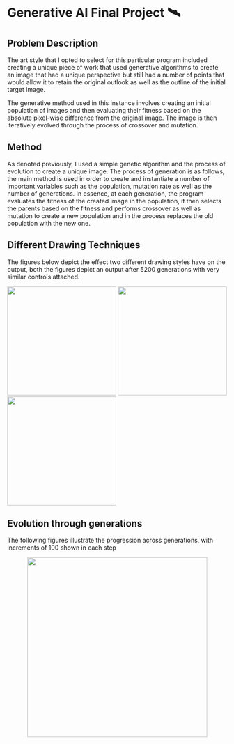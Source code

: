 # Generative AI Final Project 🛰

## Problem Description


The art style that I opted to select for this particular program included creating a unique piece of work that used generative algorithms to create an image that had a unique perspective but still had a number of points that would allow it to retain the original outlook as well as the outline of the initial target image.

The generative method used in this instance involves creating an initial population of images and then evaluating their fitness based on the absolute pixel-wise difference from the original image. The image is then iteratively evolved through the process of crossover and mutation.

## Method

As denoted previously, I used a simple genetic algorithm and the process of evolution to create a unique image. The process of generation is as follows, the main method is used in order to create and instantiate a number of important variables such as the population, mutation rate as well as the number of generations. In essence, at each generation, the program evaluates the fitness of the created image in the population, it then selects the parents based on the fitness and performs crossover as well as mutation to create a new population and in the process replaces the old population with the new one.

## Different Drawing Techniques

The figures below depict the effect two different drawing styles have on the output, both the figures depict an output after 5200 generations with very similar controls attached. 

<img src="https://github.com/anjanak13/GenerativeAI/assets/102757443/0a4b3ff3-d59f-4f69-a13d-0da1050f2941" width="250">

<img src="https://github.com/anjanak13/GenerativeAI/assets/102757443/53115157-a4fe-42d2-a029-d0eb7a288b0b" width="250">

<img src="https://github.com/anjanak13/GenerativeAI/assets/102757443/ca85fbe3-6e25-4b0e-bbe0-237b366aad00" width="250">


## Evolution through generations

The following figures illustrate the progression across generations, with increments of 100 shown in each step

<p align="center">
  <img src="https://github.com/anjanak13/GenerativeAI/assets/102757443/8089a3a9-e94e-46d9-a3b9-3fd042209f5a" width="413">
</p>


